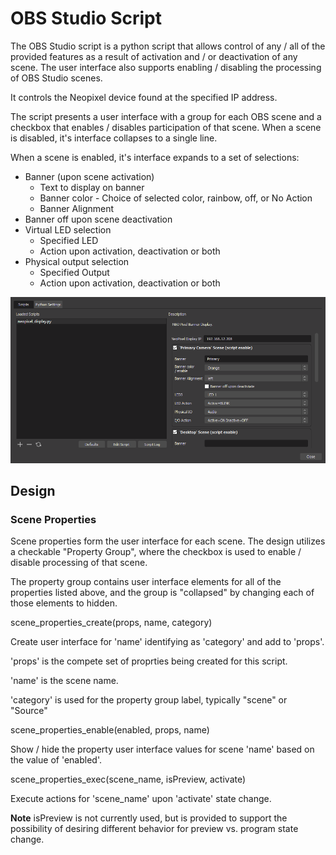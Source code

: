 # OBS Studio Script

The OBS Studio script is a python script that allows control of any / 
all of the provided features as a result of activation and / or deactivation 
of any scene. The user interface also supports enabling / disabling the 
processing of OBS Studio scenes.

It controls the Neopixel device found at the specified IP address.

The script presents a user interface with a group for each OBS scene and a 
checkbox that enables / disables participation of that scene. When a scene 
is disabled, it's interface collapses to a single line.

When a scene is enabled, it's interface expands to a set of selections:
* Banner  (upon scene activation)
    * Text to display on banner 
    * Banner color - Choice of selected color, rainbow, off, or No Action
    * Banner Alignment
* Banner off upon scene deactivation
* Virtual LED selection
    * Specified LED
    * Action upon activation, deactivation or both
* Physical output selection
    * Specified Output
    * Action upon activation, deactivation or both

<img src="/assets/obsstudio.png">

## Design

### Scene Properties
Scene properties form the user interface for each scene. The design utilizes a 
checkable "Property Group", where the checkbox is used to enable / disable
processing of that scene.

The property group contains user interface elements for all of the properties 
listed above, and the group is "collapsed" by changing each of those elements 
to hidden.

scene_properties_create(props, name, category)

Create user interface for 'name' identifying as 'category' and add to 'props'.

'props' is the compete set of proprties being created for this script.

'name' is the scene name. 

'category' is used for the property group label, typically "scene" or "Source"

scene_properties_enable(enabled, props, name)

Show / hide the property user interface values for scene 'name' based on the value of 'enabled'.

scene_properties_exec(scene_name, isPreview, activate)

Execute actions for 'scene_name' upon 'activate' state change.

**Note** isPreview is not currently used, but is provided to support the possibility of desiring
different behavior for preview vs. program state change.

